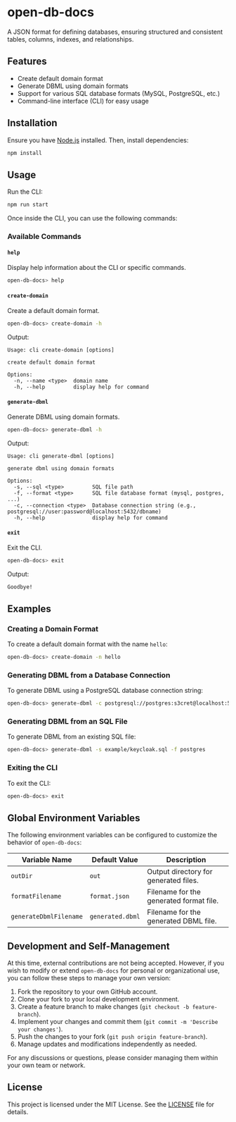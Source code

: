 # open-db-docs

A JSON format for defining databases, ensuring structured and consistent tables, columns, indexes, and relationships.

## Features

- Create default domain format
- Generate DBML using domain formats
- Support for various SQL database formats (MySQL, PostgreSQL, etc.)
- Command-line interface (CLI) for easy usage

## Installation

Ensure you have [Node.js](https://nodejs.org/) installed. Then, install dependencies:

```sh
npm install
```

## Usage

Run the CLI:

```sh
npm run start
```

Once inside the CLI, you can use the following commands:

### Available Commands

#### `help`
Display help information about the CLI or specific commands.

```sh
open-db-docs> help
```

#### `create-domain`
Create a default domain format.

```sh
open-db-docs> create-domain -h
```

Output:
```
Usage: cli create-domain [options]

create default domain format

Options:
  -n, --name <type>  domain name
  -h, --help         display help for command
```

#### `generate-dbml`
Generate DBML using domain formats.

```sh
open-db-docs> generate-dbml -h
```

Output:
```
Usage: cli generate-dbml [options]

generate dbml using domain formats

Options:
  -s, --sql <type>         SQL file path
  -f, --format <type>      SQL file database format (mysql, postgres, ...)
  -c, --connection <type>  Database connection string (e.g., postgresql://user:password@localhost:5432/dbname)
  -h, --help               display help for command
```

#### `exit`
Exit the CLI.

```sh
open-db-docs> exit
```

Output:
```
Goodbye!
```

## Examples

### Creating a Domain Format
To create a default domain format with the name `hello`:

```sh
open-db-docs> create-domain -n hello
```

### Generating DBML from a Database Connection
To generate DBML using a PostgreSQL database connection string:

```sh
open-db-docs> generate-dbml -c postgresql://postgres:s3cret@localhost:5432/keycloak -f postgres
```

### Generating DBML from an SQL File
To generate DBML from an existing SQL file:

```sh
open-db-docs> generate-dbml -s example/keycloak.sql -f postgres
```

### Exiting the CLI
To exit the CLI:

```sh
open-db-docs> exit
```

## Global Environment Variables

The following environment variables can be configured to customize the behavior of `open-db-docs`:

| Variable Name           | Default Value        | Description |
|------------------------|---------------------|-------------|
| `outDir`               | `out`               | Output directory for generated files. |
| `formatFilename`       | `format.json`       | Filename for the generated format file. |
| `generateDbmlFilename` | `generated.dbml`    | Filename for the generated DBML file. |

## Development and Self-Management

At this time, external contributions are not being accepted. However, if you wish to modify or extend `open-db-docs` for personal or organizational use, you can follow these steps to manage your own version:

1. Fork the repository to your own GitHub account.
2. Clone your fork to your local development environment.
3. Create a feature branch to make changes (`git checkout -b feature-branch`).
4. Implement your changes and commit them (`git commit -m 'Describe your changes'`).
5. Push the changes to your fork (`git push origin feature-branch`).
6. Manage updates and modifications independently as needed.

For any discussions or questions, please consider managing them within your own team or network.

## License

This project is licensed under the MIT License. See the [LICENSE](LICENSE) file for details.